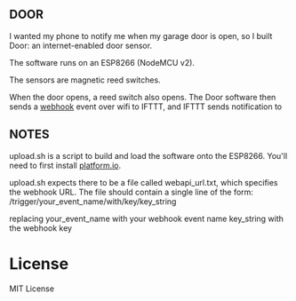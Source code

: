 DOOR
----
I wanted my phone to notify me when my garage door is open, so I built Door: an internet-enabled door sensor. 

The software runs on an ESP8266 (NodeMCU v2).

The sensors are magnetic reed switches.

When the door opens, a reed switch also opens. The Door software then sends a [webhook](https://ifttt.com/maker_webhooks) event over wifi to IFTTT, and IFTTT sends notification to

NOTES
-----
upload.sh is a script to build and load the software onto the ESP8266. You'll need to first install [platform.io](http://platformio.org/).

upload.sh expects there to be a file called webapi_url.txt, which specifies the webhook
URL.  The file should contain a single line of the form:
      \/trigger\/your_event_name\/with\/key\/key_string

replacing
	your_event_name with your webhook event name
	key_string with the webhook key

License
=======
MIT License

